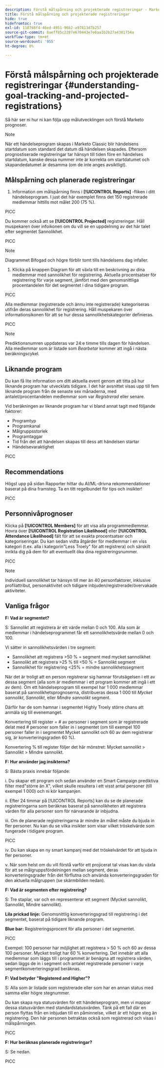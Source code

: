 ```yaml
---
description: Förstå målspårning och projekterade registreringar - Marketo Docs - produktdokumentation
title: Förstå målspårning och projekterade registreringar
hide: true
hidefromtoc: true
exl-id: 110768f4-46ed-4951-96b2-a97813d7b257
source-git-commit: 8aeff85c2287e670443e7e6aa1b2b27a4301754a
workflow-type: tm+mt
source-wordcount: '955'
ht-degree: 0%

---
```


# Förstå målspårning och projekterade registreringar {#understanding-goal-tracking-and-projected-registrations}

Så här ser ni hur ni kan följa upp målutvecklingen och förstå Marketo prognoser.

>[!NOTE]
>
>När ett händelseprogram skapas i Marketo Classic blir händelsens startdatum som standard det datum då händelsen skapades. Eftersom prognostiserade registreringar tar hänsyn till tiden före en händelses startdatum, kanske dessa nummer inte är korrekta om startdatumet och skapandedatumet är desamma (om de inte anges avsiktligt).

## Målspårning och planerade registreringar

1. Information om målspårning finns i **[!UICONTROL Reports]** -fliken i ditt händelseprogram. I just det här exemplet finns det 150 registrerade medlemmar hittills mot målet 200 (75 %).

PICC

Du kommer också att se **[!UICONTROL Projected]** registreringar. Håll muspekaren över infoikonen om du vill se en uppdelning av det här talet efter segmentet Sannolikhet.

PICC

>[!NOTE]
>
>Diagrammet Bifogad och högre förblir tomt tills händelsens dag infaller.

1. Klicka på knappen Diagram för att växla till en beskrivning av dina medlemmar med sannolikhet för registrering. Aktuella procentsatser för registrering för varje segment, jämfört med den genomsnittliga procentandelen för det segmentet i dina tidigare program.

PICC

Alla medlemmar (registrerade och ännu inte registrerade) kategoriseras utifrån deras sannolikhet för registrering. Håll muspekaren över informationsikonen för att se hur dessa sannolikhetskategorier definieras.

PICC

>[!NOTE]
>
>Prediktionsnumren uppdateras var 24:e timme tills dagen för händelsen. Alla medlemmar som är listade som _Bearbetar_ kommer att ingå i nästa beräkningscykel.

## Liknande program

Du kan få lite information om ditt aktuella event genom att titta på hur liknande program har utvecklats tidigare. I det här avsnittet visas upp till fem liknande program från de senaste sex månaderna, med antalet/procentandelen medlemmar som var _Registrerad_ eller senare.

Vid beräkningen av liknande program har vi bland annat tagit med följande faktorer:

* Programtyp
* Programkanal
* Målgruppsstorlek
* Programtaggar
* Tid från det att händelsen skapas till dess att händelsen startar
* Händelsevaraktighet

PICC

## Recommendations

Högst upp på sidan Rapporter hittar du AI/ML-drivna rekommendationer baserat på dina framsteg. Ta en titt regelbundet för tips och insikter!

PICC

## Personnivåprognoser

Klicka på **[!UICONTROL Members]** för att visa alla programmedlemmar. Hovra över **[!UICONTROL Registration Likelihood]** eller **[!UICONTROL Attendance Likelihood]** fält för att se exakta procentsatser och kategoriseringar. Du kan sedan vidta åtgärder för medlemmar i en viss kategori (t.ex. alla i kategorin&quot;Less Troely&quot; för att registrera) och särskilt inrikta dig på dem för att eventuellt öka dina registreringsnummer.

PICC

>[!NOTE]
>
>Individuell sannolikhet tar hänsyn till mer än 40 personfaktorer, inklusive profilattribut, personaktivitet och tidigare inbjuden/registrerade/övervakade aktiviteter.

## Vanliga frågor

**F: Vad är segmentet?**

S: Sannolikt att registrera är ett värde mellan 0 och 100. Alla som är medlemmar i händelseprogrammet får ett sannolikhetsvärde mellan 0 och 100.

Vi sätter in sannolikhetsvärden i tre segment:

* Sannolikhet att registrera >50 % = segment med mycket sannolikhet
* Sannolikt att registrera >25 % till &lt;50 % = Sannolikt segment
* Sannolikhet för registrering &lt;25% = mindre sannolikhetssegment

När det är troligt att en person registrerar sig hamnar förutsägelsen i ett av dessa segment (alla som är medlemmar i ett program kommer att ingå i ett av dem). Om ett händelseprogram till exempel har 1 000 medlemmar baserat på sannolikhetsprognoserna, distribueras dessa 1 000 till _Mycket sannolikt_, _Sannolikt_, eller _Mindre sannolikt_ segment.

Därför har de som hamnar i segmentet Highly Troely större chans att anmäla sig till evenemanget.

Konvertering till register = # av personer i segment som är registrerade delat med # personer som faller in i segmentet (om till exempel 100 personer faller in i segmentet Mycket sannolikt och 60 av dem registrerar sig, är konverteringsgraden 60 %).

Konvertering % till register följer det här mönstret: Mycket sannolikt > Sannolikt > Mindre sannolikt.

**F: Hur använder jag insikterna?**

S: Bästa praxis innebär följande:

i. Du skapar ett program och sedan använder en Smart Campaign prediktiva filter med&quot;större än X&quot;, vilket skulle resultera i ett visst antal personer (till exempel 1 000) och ni kör kampanjen.

ii. Efter 24 timmar på [!UICONTROL Reports] kan du se de planerade registreringarna som beräknas baserat på sannolikheten att registrera värden för alla personer som för närvarande är inbjudna.

iii. Om de planerade registreringarna är mindre än målet måste du bjuda in fler personer. Nu kan du se vilka insikter som visar vilket tröskelvärde som fungerade i tidigare program.

PICC

iv. Du kan skapa en ny smart kampanj med det tröskelvärdet för att bjuda in fler personer.

v. När som helst om du vill förstå varför ett projicerat tal visas kan du växla för att se målgruppsfördelningen mellan segment, deras konverteringsgrader från det förflutna och använda konverteringsgraden för den aktuella målgruppen (se skärmbilden nedan).

**F: Vad är segmenten efter registrering?**

S: Tre staplar, var och en representerar ett segment (Mycket sannolikt, Sannolikt, Mindre sannolikt).

**Lila prickad linje:** Genomsnittlig konverteringsgrad till registrering i det segmentet, baserat på tidigare liknande program.

**Blue bar:** Registreringsprocent för alla personer i det segmentet.

PICC

Exempel: 100 personer har möjlighet att registrera > 50 % och 60 av dessa 100 personer. Mycket troligt har 60 % konvertering. Det innebär att alla medlemmar som läggs till i programmet är benägna att registrera värden, sedan läggs de in i segment och antalet registrerade personer i varje segmentkonverteringsgrad beräknas.

**F: Vad betyder &quot;Registered and Higher&quot;?**

S: Alla som är listade som registrerade eller som har en annan status med samma eller högre stegnummer.

Du kan skapa nya statusvärden för ett händelseprogram, men vi mappar dessa statusvärden med standardstatusvärden. Tänk på ett fall där en person flyttas från en inbjudan till en påminnelse, vilket är ett högre steg än registrering. Den här personen betraktas också som registrerad och visas i målspårningen.

PICC

**F: Hur beräknas planerade registreringar?**

S: Se nedan.

PICC
